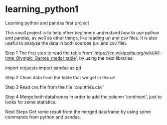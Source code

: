 # learning_python1
Learning python and pandas first project

This small project is to help other beginners understand how to use python and pandas, as well as other things, like reading url and csv files. It is also useful to analyze the data in both sources (url and csv file).

Step 1
The first step to read the table from 'https://en.wikipedia.org/wiki/All-time_Olympic_Games_medal_table', by using the next libraries:

  import requests
  import pandas as pd

Step 2
Clean data from the table that we get in the url

Step 3
Read cvs file from the file 'countries.csv'

Step 4
Merge both dataframes in order to add the column 'continent', just to looks for some statistics.

Next Steps
Get some result from the merged dataframe by using some commands from python and pandas.

